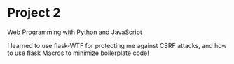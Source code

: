 # Project 2

Web Programming with Python and JavaScript


I learned to use flask-WTF for protecting me against CSRF attacks, and how to use flask Macros to minimize boilerplate code!
